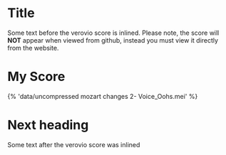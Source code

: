 # Title

Some text before the verovio score is inlined.
Please note, the score will **NOT** appear when viewed from github, instead you must view it directly from the website.

# My Score

{% 'data/uncompressed mozart changes 2- Voice_Oohs.mei' %}

# Next heading

Some text after the verovio score was inlined
